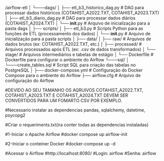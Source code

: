 /airflow-etl
│
└───dags/
│   ├── etl_b3_historico_dag.py    # DAG para processar dados históricos (COTAHIST_A2022.TXT, COTAHIST_A2023.TXT)
│   ├── etl_b3_diario_dag.py       # DAG para processar dados diários (COTAHIST_A2024.TXT)
│   └── __init__.py                # Arquivo de inicialização para a pasta dags
│
├── scripts/
│   ├── etl_b3.py                  # Scripts Python para as funções de ETL (processamento dos dados)
│   └── __init__.py                # Arquivo de inicialização para a pasta scripts
│
├── data/
│   ├── raw/                         # Arquivos de dados brutos (ex: COTAHIST_A2022.TXT, etc.)
│   ├── processed/                   # Arquivos processados após ETL (ex: .csv de dados transformados)
│   └── stage/                       # Arquivos intermediários e tabelas de estágio
│
└── Dockerfile                       # Dockerfile para configurar o ambiente do Airflow
└───sql/
│   └───create_tables.sql         # Script SQL para criação das tabelas no PostgreSQL
│
├── docker-compose.yml             # Configuração do Docker Compose para o ambiente do Airflow
├── airflow.cfg                    # Arquivo de configuração do Airflow


#DEVIDO AO SEU TAMANHO OS AQRUIVOS COTAHIST_A2022.TXT, COTAHIST_A2023.TXT E COTAHIST_A2024.TXT DEVEM SER CONVERTIDOS PARA UM FOMARTO CSV POR EXEMPLO.

#Necessario instalar as dependencias pandas, sqlalchemy, datetime, psycopg2

#Criar o requeriments.txt(ira conter todas as dependencias instaladas)

#1-Iniciar o Apache Airflow
#docker compose up airflow-init

#2-Iniciar o conteiner Docker
#docker-compose up -d

#Acessar o Airflow
#http://localhost:8080/
#Login: airflow
#Senha: airflow